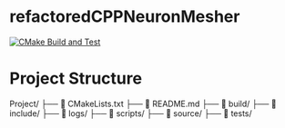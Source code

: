 # refactoredCPPNeuronMesher

[![CMake Build and Test](https://github.com/jarosado0911/refactoredCPPNeuronMesher/actions/workflows/cmake-single-platform.yml/badge.svg)](https://github.com/jarosado0911/refactoredCPPNeuronMesher/actions/workflows/cmake-single-platform.yml)
# Project Structure

Project/
├── 📄 CMakeLists.txt
├── 📄 README.md
├── 📁 build/
├── 📁 include/
├── 📁 logs/
├── 📁 scripts/
├── 📁 source/
├── 📁 tests/

